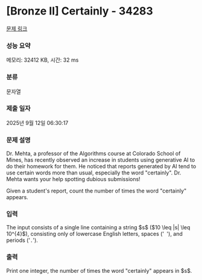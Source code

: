 # [Bronze II] Certainly - 34283 

[문제 링크](https://www.acmicpc.net/problem/34283) 

### 성능 요약

메모리: 32412 KB, 시간: 32 ms

### 분류

문자열

### 제출 일자

2025년 9월 12일 06:30:17

### 문제 설명

<p>Dr. Mehta, a professor of the Algorithms course at Colorado School of Mines, has recently observed an increase in students using generative AI to do their homework for them. He noticed that reports generated by AI tend to use certain words more than usual, especially the word "certainly". Dr. Mehta wants your help spotting dubious submissions!</p>

<p>Given a student's report, count the number of times the word "certainly" appears.</p>

### 입력 

 <p>The input consists of a single line containing a string $s$ ($10 \leq |s| \leq 10^{4}$), consisting only of lowercase English letters, spaces ('<code> </code>'), and periods ('<code>.</code>').</p>

### 출력 

 <p>Print one integer, the number of times the word "certainly" appears in $s$.</p>

